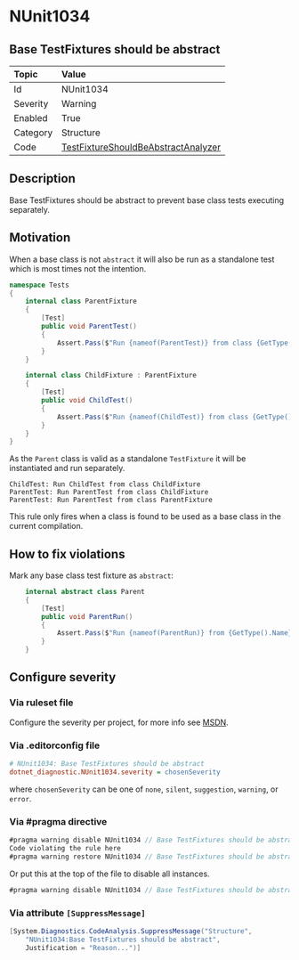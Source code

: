 # NUnit1034

## Base TestFixtures should be abstract

| Topic    | Value
| :--      | :--
| Id       | NUnit1034
| Severity | Warning
| Enabled  | True
| Category | Structure
| Code     | [TestFixtureShouldBeAbstractAnalyzer](https://github.com/nunit/nunit.analyzers/blob/master/src/nunit.analyzers/TestFixtureShouldBeAbstract/TestFixtureShouldBeAbstractAnalyzer.cs)

## Description

Base TestFixtures should be abstract to prevent base class tests executing separately.

## Motivation

When a base class is not `abstract` it will also be run as a standalone test which is most times not the intention.

```csharp
namespace Tests
{
    internal class ParentFixture
    {
        [Test]
        public void ParentTest()
        {
            Assert.Pass($"Run {nameof(ParentTest)} from class {GetType().Name}");
        }
    }

    internal class ChildFixture : ParentFixture
    {
        [Test]
        public void ChildTest()
        {
            Assert.Pass($"Run {nameof(ChildTest)} from class {GetType().Name}");
        }
    }
}
```

As the `Parent` class is valid as a standalone `TestFixture` it will be instantiated and run separately.

```text
ChildTest: Run ChildTest from class ChildFixture
ParentTest: Run ParentTest from class ChildFixture
ParentTest: Run ParentTest from class ParentFixture
```

This rule only fires when a class is found to be used as a base class in the current compilation.

## How to fix violations

Mark any base class test fixture as `abstract`:

```csharp
    internal abstract class Parent
    {
        [Test]
        public void ParentRun()
        {
            Assert.Pass($"Run {nameof(ParentRun)} from {GetType().Name}");
        }
    }
```

<!-- start generated config severity -->
## Configure severity

### Via ruleset file

Configure the severity per project, for more info see
[MSDN](https://learn.microsoft.com/en-us/visualstudio/code-quality/using-rule-sets-to-group-code-analysis-rules?view=vs-2022).

### Via .editorconfig file

```ini
# NUnit1034: Base TestFixtures should be abstract
dotnet_diagnostic.NUnit1034.severity = chosenSeverity
```

where `chosenSeverity` can be one of `none`, `silent`, `suggestion`, `warning`, or `error`.

### Via #pragma directive

```csharp
#pragma warning disable NUnit1034 // Base TestFixtures should be abstract
Code violating the rule here
#pragma warning restore NUnit1034 // Base TestFixtures should be abstract
```

Or put this at the top of the file to disable all instances.

```csharp
#pragma warning disable NUnit1034 // Base TestFixtures should be abstract
```

### Via attribute `[SuppressMessage]`

```csharp
[System.Diagnostics.CodeAnalysis.SuppressMessage("Structure",
    "NUnit1034:Base TestFixtures should be abstract",
    Justification = "Reason...")]
```
<!-- end generated config severity -->
